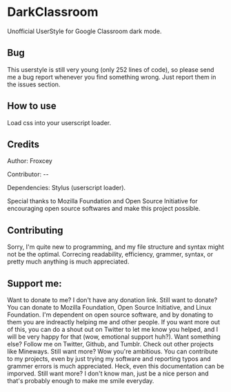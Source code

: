 # DarkClassroom
Unofficial UserStyle for Google Classroom dark mode.

## Bug

This userstyle is still very young (only 252 lines of code), so please send me a bug report whenever you find something wrong. Just report them in the issues section.

## How to use

Load css into your userscript loader.

## Credits

Author: Froxcey

Contributor: --

Dependencies: Stylus (userscript loader).

Special thanks to Mozilla Foundation and Open Source Initiative for encouraging open source softwares and make this project possible.

## Contributing

Sorry, I'm quite new to programming, and my file structure and syntax might not be the optimal. Correcing readability, efficiency, grammer, syntax, or pretty much anything is much appreciated.

## Support me:

Want to donate to me? I don't have any donation link. Still want to donate? You can donate to Mozilla Foundation, Open Source Initiative, and Linux Foundation. I'm dependent on open source software, and by donating to them you are indreactly helping me and other people. If you want more out of this, you can do a shout out on Twitter to let me know you helped, and I will be very happy for that (wow, emotional support huh?). Want something else? Follow me on Twitter, Github, and Tumblr. Check out other projects like Mineways. Still want more? Wow you're ambitious. You can contribute to my projects, even by just trying my software and reporting typos and grammer errors is much appreciated. Heck, even this documentation can be imporved. Still want more? I don't know man, just be a nice person and that's probably enough to make me smile everyday.

